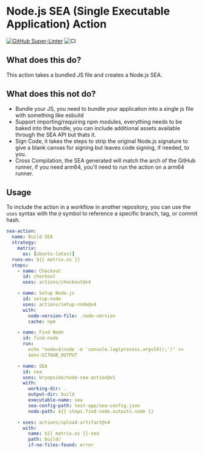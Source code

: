 # Node.js SEA (Single Executable Application) Action

[![GitHub Super-Linter](https://github.com/bryopsida/node-sea-action/actions/workflows/linter.yml/badge.svg)](https://github.com/super-linter/super-linter)
![CI](https://github.com/bryopsida/node-sea-action/actions/workflows/ci.yml/badge.svg)

## What does this do?

This action takes a bundled JS file and creates a Node.js SEA.

## What does this not do?

- Bundle your JS, you need to bundle your application into a single js file with
  something like esbuild
- Support importing/requiring npm modules, everything needs to be baked into the
  bundle, you can include additional assets available through the SEA API but
  thats it.
- Sign Code, it takes the steps to strip the original Node.js signature to give
  a blank canvas for signing but leaves code signing, if needed, to you.
- Cross Compilation, the SEA generated will match the arch of the GitHub runner,
  if you need arm64, you'll need to run the action on a arm64 runner.

## Usage

To include the action in a workflow in another repository, you can use the
`uses` syntax with the `@` symbol to reference a specific branch, tag, or commit
hash.

```yaml
sea-action:
  name: Build SEA
  strategy:
    matrix:
      os: [ubuntu-latest]
  runs-on: ${{ matrix.os }}
  steps:
    - name: Checkout
      id: checkout
      uses: actions/checkout@v4

    - name: Setup Node.js
      id: setup-node
      uses: actions/setup-node@v4
      with:
        node-version-file: .node-version
        cache: npm

    - name: Find Node
      id: find-node
      run:
        echo "node=$(node -e 'console.log(process.argv[0]);')" >>
        $env:GITHUB_OUTPUT

    - name: SEA
      id: sea
      uses: bryopsida/node-sea-action@v1
      with:
        working-dir: .
        output-dir: build
        executable-name: sea
        sea-config-path: test-app/sea-config.json
        node-path: ${{ steps.find-node.outputs.node }}

    - uses: actions/upload-artifact@v4
      with:
        name: ${{ matrix.os }}-sea
        path: build/
        if-no-files-found: error
```
